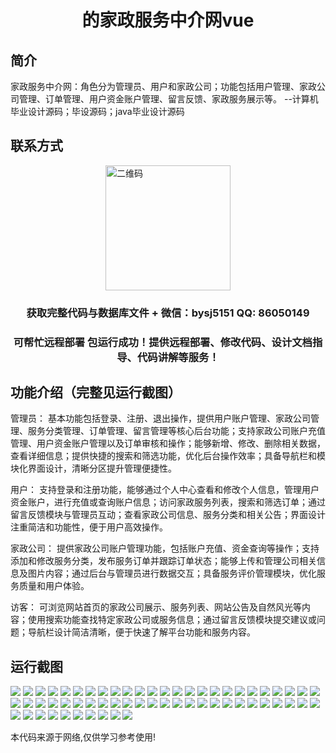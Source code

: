 <p><h1 align="center">的家政服务中介网vue</h1></p>

## 简介
家政服务中介网：角色分为管理员、用户和家政公司；功能包括用户管理、家政公司管理、订单管理、用户资金账户管理、留言反馈、家政服务展示等。    --计算机毕业设计源码；毕设源码；java毕业设计源码


## 联系方式
<img src="https://bs-1329754181.cos.ap-shanghai.myqcloud.com/wx.jpg" alt="二维码" style="display: block; margin: 0 auto;" width="200px">
<p><h3 align="center">获取完整代码与数据库文件 + 微信：bysj5151 QQ: 86050149</h3></p>
<p><h3 align="center">可帮忙远程部署 包运行成功！提供远程部署、修改代码、设计文档指导、代码讲解等服务！</h3></p>

## 功能介绍（完整见运行截图）
管理员： 基本功能包括登录、注册、退出操作，提供用户账户管理、家政公司管理、服务分类管理、订单管理、留言管理等核心后台功能；支持家政公司账户充值管理、用户资金账户管理以及订单审核和操作；能够新增、修改、删除相关数据，查看详细信息；提供快捷的搜索和筛选功能，优化后台操作效率；具备导航栏和模块化界面设计，清晰分区提升管理便捷性。

用户： 支持登录和注册功能，能够通过个人中心查看和修改个人信息，管理用户资金账户，进行充值或查询账户信息；访问家政服务列表，搜索和筛选订单；通过留言反馈模块与管理员互动；查看家政公司信息、服务分类和相关公告；界面设计注重简洁和功能性，便于用户高效操作。

家政公司： 提供家政公司账户管理功能，包括账户充值、资金查询等操作；支持添加和修改服务分类，发布服务订单并跟踪订单状态；能够上传和管理公司相关信息及图片内容；通过后台与管理员进行数据交互；具备服务评价管理模块，优化服务质量和用户体验。

访客： 可浏览网站首页的家政公司展示、服务列表、网站公告及自然风光等内容；使用搜索功能查找特定家政公司或服务信息；通过留言反馈模块提交建议或问题；导航栏设计简洁清晰，便于快速了解平台功能和服务内容。


## 运行截图
![](https://bs-1329754181.cos.ap-shanghai.myqcloud.com/ssm/HomeServiceAgencyNetwork/img/001.jpg)
![](https://bs-1329754181.cos.ap-shanghai.myqcloud.com/ssm/HomeServiceAgencyNetwork/img/002.jpg)
![](https://bs-1329754181.cos.ap-shanghai.myqcloud.com/ssm/HomeServiceAgencyNetwork/img/003.jpg)
![](https://bs-1329754181.cos.ap-shanghai.myqcloud.com/ssm/HomeServiceAgencyNetwork/img/004.jpg)
![](https://bs-1329754181.cos.ap-shanghai.myqcloud.com/ssm/HomeServiceAgencyNetwork/img/005.jpg)
![](https://bs-1329754181.cos.ap-shanghai.myqcloud.com/ssm/HomeServiceAgencyNetwork/img/006.jpg)
![](https://bs-1329754181.cos.ap-shanghai.myqcloud.com/ssm/HomeServiceAgencyNetwork/img/007.jpg)
![](https://bs-1329754181.cos.ap-shanghai.myqcloud.com/ssm/HomeServiceAgencyNetwork/img/008.jpg)
![](https://bs-1329754181.cos.ap-shanghai.myqcloud.com/ssm/HomeServiceAgencyNetwork/img/009.jpg)
![](https://bs-1329754181.cos.ap-shanghai.myqcloud.com/ssm/HomeServiceAgencyNetwork/img/010.jpg)
![](https://bs-1329754181.cos.ap-shanghai.myqcloud.com/ssm/HomeServiceAgencyNetwork/img/011.jpg)
![](https://bs-1329754181.cos.ap-shanghai.myqcloud.com/ssm/HomeServiceAgencyNetwork/img/012.jpg)
![](https://bs-1329754181.cos.ap-shanghai.myqcloud.com/ssm/HomeServiceAgencyNetwork/img/013.jpg)
![](https://bs-1329754181.cos.ap-shanghai.myqcloud.com/ssm/HomeServiceAgencyNetwork/img/014.jpg)
![](https://bs-1329754181.cos.ap-shanghai.myqcloud.com/ssm/HomeServiceAgencyNetwork/img/015.jpg)
![](https://bs-1329754181.cos.ap-shanghai.myqcloud.com/ssm/HomeServiceAgencyNetwork/img/016.jpg)
![](https://bs-1329754181.cos.ap-shanghai.myqcloud.com/ssm/HomeServiceAgencyNetwork/img/017.jpg)
![](https://bs-1329754181.cos.ap-shanghai.myqcloud.com/ssm/HomeServiceAgencyNetwork/img/018.jpg)
![](https://bs-1329754181.cos.ap-shanghai.myqcloud.com/ssm/HomeServiceAgencyNetwork/img/019.jpg)
![](https://bs-1329754181.cos.ap-shanghai.myqcloud.com/ssm/HomeServiceAgencyNetwork/img/020.jpg)
![](https://bs-1329754181.cos.ap-shanghai.myqcloud.com/ssm/HomeServiceAgencyNetwork/img/021.jpg)
![](https://bs-1329754181.cos.ap-shanghai.myqcloud.com/ssm/HomeServiceAgencyNetwork/img/022.jpg)
![](https://bs-1329754181.cos.ap-shanghai.myqcloud.com/ssm/HomeServiceAgencyNetwork/img/023.jpg)
![](https://bs-1329754181.cos.ap-shanghai.myqcloud.com/ssm/HomeServiceAgencyNetwork/img/024.jpg)
![](https://bs-1329754181.cos.ap-shanghai.myqcloud.com/ssm/HomeServiceAgencyNetwork/img/025.jpg)
![](https://bs-1329754181.cos.ap-shanghai.myqcloud.com/ssm/HomeServiceAgencyNetwork/img/026.jpg)
![](https://bs-1329754181.cos.ap-shanghai.myqcloud.com/ssm/HomeServiceAgencyNetwork/img/027.jpg)
![](https://bs-1329754181.cos.ap-shanghai.myqcloud.com/ssm/HomeServiceAgencyNetwork/img/028.jpg)
![](https://bs-1329754181.cos.ap-shanghai.myqcloud.com/ssm/HomeServiceAgencyNetwork/img/029.jpg)
![](https://bs-1329754181.cos.ap-shanghai.myqcloud.com/ssm/HomeServiceAgencyNetwork/img/030.jpg)
![](https://bs-1329754181.cos.ap-shanghai.myqcloud.com/ssm/HomeServiceAgencyNetwork/img/031.jpg)
![](https://bs-1329754181.cos.ap-shanghai.myqcloud.com/ssm/HomeServiceAgencyNetwork/img/032.jpg)
![](https://bs-1329754181.cos.ap-shanghai.myqcloud.com/ssm/HomeServiceAgencyNetwork/img/033.jpg)
![](https://bs-1329754181.cos.ap-shanghai.myqcloud.com/ssm/HomeServiceAgencyNetwork/img/034.jpg)
![](https://bs-1329754181.cos.ap-shanghai.myqcloud.com/ssm/HomeServiceAgencyNetwork/img/035.jpg)
![](https://bs-1329754181.cos.ap-shanghai.myqcloud.com/ssm/HomeServiceAgencyNetwork/img/036.jpg)
![](https://bs-1329754181.cos.ap-shanghai.myqcloud.com/ssm/HomeServiceAgencyNetwork/img/037.jpg)
![](https://bs-1329754181.cos.ap-shanghai.myqcloud.com/ssm/HomeServiceAgencyNetwork/img/038.jpg)
![](https://bs-1329754181.cos.ap-shanghai.myqcloud.com/ssm/HomeServiceAgencyNetwork/img/039.jpg)
![](https://bs-1329754181.cos.ap-shanghai.myqcloud.com/ssm/HomeServiceAgencyNetwork/img/040.jpg)
![](https://bs-1329754181.cos.ap-shanghai.myqcloud.com/ssm/HomeServiceAgencyNetwork/img/041.jpg)
![](https://bs-1329754181.cos.ap-shanghai.myqcloud.com/ssm/HomeServiceAgencyNetwork/img/042.jpg)
![](https://bs-1329754181.cos.ap-shanghai.myqcloud.com/ssm/HomeServiceAgencyNetwork/img/043.jpg)
![](https://bs-1329754181.cos.ap-shanghai.myqcloud.com/ssm/HomeServiceAgencyNetwork/img/044.jpg)
![](https://bs-1329754181.cos.ap-shanghai.myqcloud.com/ssm/HomeServiceAgencyNetwork/img/045.jpg)
![](https://bs-1329754181.cos.ap-shanghai.myqcloud.com/ssm/HomeServiceAgencyNetwork/img/046.jpg)
![](https://bs-1329754181.cos.ap-shanghai.myqcloud.com/ssm/HomeServiceAgencyNetwork/img/047.jpg)
![](https://bs-1329754181.cos.ap-shanghai.myqcloud.com/ssm/HomeServiceAgencyNetwork/img/048.jpg)
![](https://bs-1329754181.cos.ap-shanghai.myqcloud.com/ssm/HomeServiceAgencyNetwork/img/049.jpg)
![](https://bs-1329754181.cos.ap-shanghai.myqcloud.com/ssm/HomeServiceAgencyNetwork/img/050.jpg)
![](https://bs-1329754181.cos.ap-shanghai.myqcloud.com/ssm/HomeServiceAgencyNetwork/img/051.jpg)
![](https://bs-1329754181.cos.ap-shanghai.myqcloud.com/ssm/HomeServiceAgencyNetwork/img/052.jpg)
![](https://bs-1329754181.cos.ap-shanghai.myqcloud.com/ssm/HomeServiceAgencyNetwork/img/053.jpg)
![](https://bs-1329754181.cos.ap-shanghai.myqcloud.com/ssm/HomeServiceAgencyNetwork/img/054.jpg)
![](https://bs-1329754181.cos.ap-shanghai.myqcloud.com/ssm/HomeServiceAgencyNetwork/img/055.jpg)
![](https://bs-1329754181.cos.ap-shanghai.myqcloud.com/ssm/HomeServiceAgencyNetwork/img/056.jpg)
![](https://bs-1329754181.cos.ap-shanghai.myqcloud.com/ssm/HomeServiceAgencyNetwork/img/057.jpg)
![](https://bs-1329754181.cos.ap-shanghai.myqcloud.com/ssm/HomeServiceAgencyNetwork/img/058.jpg)
![](https://bs-1329754181.cos.ap-shanghai.myqcloud.com/ssm/HomeServiceAgencyNetwork/img/059.jpg)
![](https://bs-1329754181.cos.ap-shanghai.myqcloud.com/ssm/HomeServiceAgencyNetwork/img/060.jpg)

<p>本代码来源于网络,仅供学习参考使用!</p>
